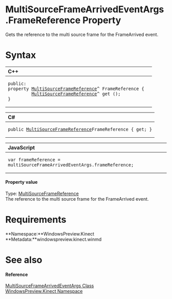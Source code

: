 MultiSourceFrameArrivedEventArgs.FrameReference Property  
========================================================  

Gets the reference to the multi source frame for the FrameArrived event. <span id="syntaxSection"></span>

Syntax  
======  

<table>
<colgroup>
<col width="100%" />
</colgroup>
<thead>
<tr class="header">
<th align="left">C++</th>
</tr>
</thead>
<tbody>
<tr class="odd">
<td align="left"><pre><code>public:  
property <a href="../../MultiSourceFrameReference.md">MultiSourceFrameReference</a>^ FrameReference {  
         <a href="../../MultiSourceFrameReference.md">MultiSourceFrameReference</a>^ get ();  
}</code></pre></td>
</tr>
</tbody>
</table>

<table>
<colgroup>
<col width="100%" />
</colgroup>
<thead>
<tr class="header">
<th align="left">C#</th>
</tr>
</thead>
<tbody>
<tr class="odd">
<td align="left"><pre><code>public <a href="../../MultiSourceFrameReference.md">MultiSourceFrameReference</a>FrameReference { get; }</code></pre></td>
</tr>
</tbody>
</table>

<table>
<colgroup>
<col width="100%" />
</colgroup>
<thead>
<tr class="header">
<th align="left">JavaScript</th>
</tr>
</thead>
<tbody>
<tr class="odd">
<td align="left"><pre><code>var frameReference = multiSourceFrameArrivedEventArgs.frameReference;</code></pre></td>
</tr>
</tbody>
</table>

<span id="ID4EU"></span>
#### Property value  

Type: [MultiSourceFrameReference](../../MultiSourceFrameReference.md)  
 The reference to the multi source frame for the FrameArrived event.  

<span id="requirements"></span>

Requirements  
============  

**Namespace:**WindowsPreview.Kinect  
**Metadata:**windowspreview.kinect.winmd  

<span id="ID4ECB"></span>

See also  
========  

<span id="ID4EEB"></span>
#### Reference  

[MultiSourceFrameArrivedEventArgs Class](../../MultiSourceFrameArrivedEve.md)  
 [WindowsPreview.Kinect Namespace](../../../Kinect.md)  



<!--Please do not edit the data in the comment block below.-->
<!--
TOCTitle : FrameReference Property
RLTitle : MultiSourceFrameArrivedEventArgs.FrameReference Property
KeywordK : FrameReference property
KeywordK : MultiSourceFrameArrivedEventArgs.FrameReference property
KeywordF : WindowsPreview.Kinect.MultiSourceFrameArrivedEventArgs.FrameReference
KeywordF : MultiSourceFrameArrivedEventArgs.FrameReference
KeywordF : FrameReference
KeywordF : WindowsPreview.Kinect.MultiSourceFrameArrivedEventArgs.FrameReference
KeywordA : P:WindowsPreview.Kinect.MultiSourceFrameArrivedEventArgs.FrameReference
AssetID : P:WindowsPreview.Kinect.MultiSourceFrameArrivedEventArgs.FrameReference
Locale : en-us
CommunityContent : 1
APIType : Managed
APILocation : windowspreview.kinect.winmd
APIName : WindowsPreview.Kinect.MultiSourceFrameArrivedEventArgs.FrameReference
TargetOS : Windows
TopicType : kbSyntax
DevLang : VB
DevLang : CSharp
DevLang : JavaScript
DevLang : C++
DocSet : K4Wv2
ProjType : K4Wv2Proj
Technology : Kinect for Windows
Product : Kinect for Windows SDK v2
productversion : 20
-->
